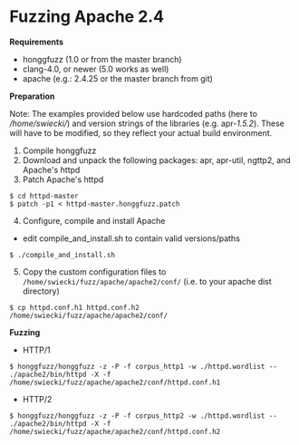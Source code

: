 # Fuzzing Apache 2.4 #

**Requirements**

  * honggfuzz (1.0 or from the master branch)
  * clang-4.0, or newer (5.0 works as well)
  * apache (e.g.: 2.4.25 or the master branch from git)

**Preparation**

Note: The examples provided below use hardcoded paths (here to _/home/swiecki/_) and
version strings of the libraries (e.g. apr-_1.5.2_). These will have to be modified, so they reflect your actual build environment.

1. Compile honggfuzz
2. Download and unpack the following packages: apr, apr-util, ngttp2, and Apache's httpd
3. Patch Apache's httpd
 ```
$ cd httpd-master
$ patch -p1 < httpd-master.honggfuzz.patch
 ```
4. Configure, compile and install Apache
  * edit compile_and_install.sh to contain valid versions/paths
 ```
$ ./compile_and_install.sh
 ```

5. Copy the custom configuration files to ```/home/swiecki/fuzz/apache/apache2/conf/``` (i.e. to your apache dist directory)

 ```
$ cp httpd.conf.h1 httpd.conf.h2 /home/swiecki/fuzz/apache/apache2/conf/
 ```

**Fuzzing**

  * HTTP/1

 ```
$ honggfuzz/honggfuzz -z -P -f corpus_http1 -w ./httpd.wordlist -- ./apache2/bin/httpd -X -f  /home/swiecki/fuzz/apache/apache2/conf/httpd.conf.h1
 ```

  * HTTP/2

```
$ honggfuzz/honggfuzz -z -P -f corpus_http2 -w ./httpd.wordlist -- ./apache2/bin/httpd -X -f /home/swiecki/fuzz/apache/apache2/conf/httpd.conf.h2
```

